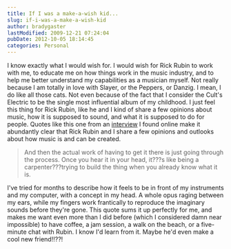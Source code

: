 ```yaml
---
title: If I was a make-a-wish kid...
slug: if-i-was-a-make-a-wish-kid
author: bradygaster
lastModified: 2009-12-21 07:24:04
pubDate: 2012-10-05 18:14:45
categories: Personal
---
```


I know exactly what I would wish for. I would wish for Rick Rubin to work with me, to educate me on how things work in the music industry, and to help me better understand my capabilities as a musician myself. Not really because I am totally in love with
Slayer, or the Peppers, or Danzig. I mean, I do like all those cats. Not even because of the fact that I consider the Cult&apos;s Electric to be the single most influential album of my childhood. I just feel this thing for Rick Rubin, like he and I kind of
share a few opinions about music, how it is supposed to sound, and what it is supposed to do for people. Quotes like this one from an
<a href="http://www.digitalprosound.com/Features/Interviews-Discuss/RickRubin3.htm">interview</a>  I found online make it abundantly clear that Rick Rubin and I share a few opinions and outlooks about how music is and can be created.
<blockquote>
  And then the actual work of having to get it there is just going through the process. Once you hear it in your head, it???s like being a carpenter???trying to build the thing when you already know what it is.
</blockquote>
I&apos;ve tried for months to describe how it feels to be in front of my instruments and my computer, with a concept in my head. A whole opus raging between my ears, while my fingers work frantically to reproduce the imaginary sounds before they&apos;re gone. This
quote sums it up perfectly for me, and makes me want even more than I did before (which I considered damn near impossible) to have coffee, a jam session, a walk on the beach, or a five-minute chat with Rubin. I know I&apos;d learn from it. Maybe he&apos;d even
make a cool new friend!!??!
